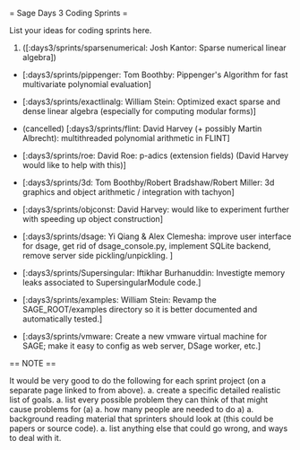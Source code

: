 = Sage Days 3 Coding Sprints =

List your ideas for coding sprints here.

 1. ([:days3/sprints/sparsenumerical: Josh Kantor: Sparse numerical linear algebra])

 * [:days3/sprints/pippenger: Tom Boothby: Pippenger's Algorithm for fast multivariate polynomial evaluation]

 * [:days3/sprints/exactlinalg: William Stein: Optimized exact sparse and dense linear algebra (especially for computing modular forms)]

 * (cancelled) [:days3/sprints/flint: David Harvey (+ possibly Martin Albrecht): multithreaded polynomial arithmetic in FLINT]

 * [:days3/sprints/roe: David Roe: p-adics (extension fields) (David Harvey would like to help with this)]

 * [:days3/sprints/3d: Tom Boothby/Robert Bradshaw/Robert Miller: 3d graphics and object arithmetic / integration with tachyon]

 * [:days3/sprints/objconst: David Harvey: would like to experiment further with speeding up object construction]
 * [:days3/sprints/dsage: Yi Qiang & Alex Clemesha: improve user interface for dsage, get rid of dsage_console.py, implement SQLite backend, remove server side pickling/unpickling. ]

 * [:days3/sprints/Supersingular: Iftikhar Burhanuddin: Investigte memory leaks associated to SupersingularModule code.]

 * [:days3/sprints/examples: William Stein: Revamp the SAGE_ROOT/examples directory so it is better documented and automatically tested.]

 * [:days3/sprints/vmware: Create a new vmware virtual machine for SAGE; make it easy to config as web server, DSage worker, etc.]

== NOTE ==

It would be very good to do the following for each sprint project (on a separate page linked to from above).
    a. create a specific detailed realistic list of goals.
    a. list every possible problem they can think of that might cause problems for (a)
    a. how many people are needed to do a)
    a. background reading material that sprinters should look at (this could be papers or source code).
    a. list anything else that could go wrong, and ways to deal with it.
